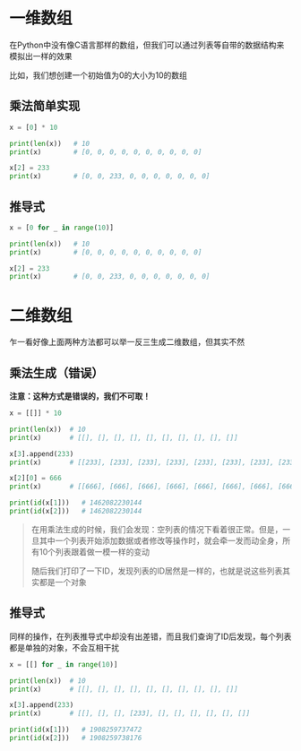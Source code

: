 # 一维数组

在Python中没有像C语言那样的数组，但我们可以通过列表等自带的数据结构来模拟出一样的效果

比如，我们想创建一个初始值为0的大小为10的数组

## 乘法简单实现

```python
x = [0] * 10

print(len(x))   # 10       
print(x)        # [0, 0, 0, 0, 0, 0, 0, 0, 0, 0]       

x[2] = 233
print(x)        # [0, 0, 233, 0, 0, 0, 0, 0, 0, 0]
```

## 推导式

```python
x = [0 for _ in range(10)]

print(len(x))   # 10       
print(x)        # [0, 0, 0, 0, 0, 0, 0, 0, 0, 0]       

x[2] = 233
print(x)        # [0, 0, 233, 0, 0, 0, 0, 0, 0, 0]
```

# 二维数组

乍一看好像上面两种方法都可以举一反三生成二维数组，但其实不然

## 乘法生成（错误）

**注意：这种方式是错误的，我们不可取！**

```python
x = [[]] * 10

print(len(x))  # 10        
print(x)       # [[], [], [], [], [], [], [], [], [], []]           

x[3].append(233)
print(x)       # [[233], [233], [233], [233], [233], [233], [233], [233], [233], [233]]

x[2][0] = 666
print(x)       # [[666], [666], [666], [666], [666], [666], [666], [666], [666], [666]]

print(id(x[1]))   # 1462082230144       
print(id(x[2]))   # 1462082230144       
```

> 在用乘法生成的时候，我们会发现：空列表的情况下看着很正常。但是，一旦其中一个列表开始添加数据或者修改等操作时，就会牵一发而动全身，所有10个列表跟着做一模一样的变动
>
> 随后我们打印了一下ID，发现列表的ID居然是一样的，也就是说这些列表其实都是一个对象

## 推导式

同样的操作，在列表推导式中却没有出差错，而且我们查询了ID后发现，每个列表都是单独的对象，不会互相干扰

```python
x = [[] for _ in range(10)]

print(len(x))  # 10        
print(x)       # [[], [], [], [], [], [], [], [], [], []]           

x[3].append(233)
print(x)       # [[], [], [], [233], [], [], [], [], [], []]

print(id(x[1]))   # 1908259737472     
print(id(x[2]))   # 1908259738176     
```

